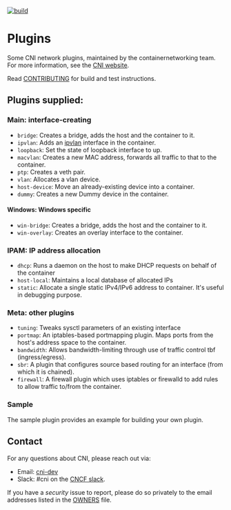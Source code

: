 [![build](https://github.com/loong64/plugins/actions/workflows/release.yaml/badge.svg?branch=master)](https://github.com/loong64/plugins/actions/workflows/release.yaml)

# Plugins
Some CNI network plugins, maintained by the containernetworking team. For more information, see the [CNI website](https://www.cni.dev).

Read [CONTRIBUTING](https://github.com/containernetworking/plugins/blob/main/CONTRIBUTING.md) for build and test instructions.

## Plugins supplied:
### Main: interface-creating
* `bridge`: Creates a bridge, adds the host and the container to it.
* `ipvlan`: Adds an [ipvlan](https://www.kernel.org/doc/Documentation/networking/ipvlan.txt) interface in the container.
* `loopback`: Set the state of loopback interface to up.
* `macvlan`: Creates a new MAC address, forwards all traffic to that to the container.
* `ptp`: Creates a veth pair.
* `vlan`: Allocates a vlan device.
* `host-device`: Move an already-existing device into a container.
* `dummy`: Creates a new Dummy device in the container.
#### Windows: Windows specific
* `win-bridge`: Creates a bridge, adds the host and the container to it.
* `win-overlay`: Creates an overlay interface to the container.
### IPAM: IP address allocation
* `dhcp`: Runs a daemon on the host to make DHCP requests on behalf of the container
* `host-local`: Maintains a local database of allocated IPs
* `static`:  Allocate a single static IPv4/IPv6 address to container. It's useful in debugging purpose.

### Meta: other plugins
* `tuning`: Tweaks sysctl parameters of an existing interface
* `portmap`: An iptables-based portmapping plugin. Maps ports from the host's address space to the container.
* `bandwidth`: Allows bandwidth-limiting through use of traffic control tbf (ingress/egress).
* `sbr`: A plugin that configures source based routing for an interface (from which it is chained).
* `firewall`: A firewall plugin which uses iptables or firewalld to add rules to allow traffic to/from the container.

### Sample
The sample plugin provides an example for building your own plugin.

## Contact

For any questions about CNI, please reach out via:
- Email: [cni-dev](https://groups.google.com/forum/#!forum/cni-dev)
- Slack: #cni on the [CNCF slack](https://slack.cncf.io/).

If you have a _security_ issue to report, please do so privately to the email addresses listed in the [OWNERS](OWNERS.md) file.